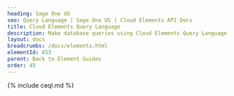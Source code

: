 ```yaml
---
heading: Sage One US
seo: Query Language | Sage One US | Cloud Elements API Docs
title: Cloud Elements Query Language
description: Make database queries using Cloud Elements Query Language.
layout: docs
breadcrumbs: /docs/elements.html
elementId: 653
parent: Back to Element Guides
order: 45
---
```


{% include ceql.md %}

